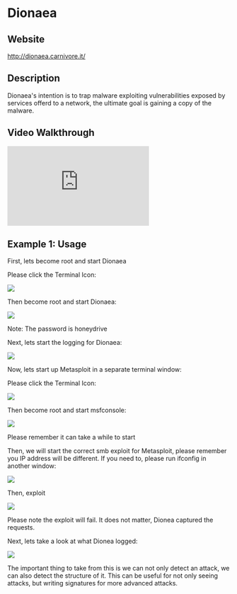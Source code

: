 Dionaea
=======

Website
-------

<http://dionaea.carnivore.it/>

Description
-----------

Dionaea's intention is to trap malware exploiting vulnerabilities exposed by
services offerd to a network, the ultimate goal is gaining a copy of the malware.

Video Walkthrough
-----------------

<iframe src="https://onedrive.live.com/embed?cid=8D6C4317A39E3D29&resid=8D6C4317A39E3D29%2155676&authkey=ANPLYcU7rjTgOt8" width="320" height="180" frameborder="0" scrolling="no" allowfullscreen></iframe>

Example 1: Usage
----------------

First, lets become root and start Dionaea

Please click the Terminal Icon:

![](Dionaea_files/image076.png)

Then become root and start Dionaea:

![](Dionaea_files/image078.png)

Note: The password is honeydrive

Next, lets start the logging for Dionaea:

![](Dionaea_files/image080.png)

Now, lets start up Metasploit in a separate terminal window:

Please click the Terminal Icon:

![](Dionaea_files/image082.png)

Then become root and start msfconsole:

![](Dionaea_files/image084.png)

Please remember it can take a while to start

Then, we will start the correct smb exploit for Metasploit, please
remember you IP address will be different. If you need to, please run
ifconfig in another window:

![](Dionaea_files/image086.png)

Then, exploit

![](Dionaea_files/image088.png)

Please note the exploit will fail. It does not matter, Dionea captured
the requests.

Next, lets take a look at what Dionea logged:

![](Dionaea_files/image090.png)

The important thing to take from this is we can not only detect an
attack, we can also detect the structure of it. This can be useful for
not only seeing attacks, but writing signatures for more advanced
attacks.

